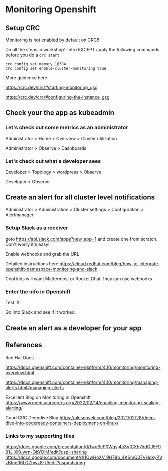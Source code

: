 # Monitoring Openshift
## Setup CRC
Monitoring is not enabled by default on CRC!!

Do all the steps in workshop1-intro EXCEPT apply the following commands before you do a ```crc start```
```
crc config set memory 16384
crc config set enable-cluster-monitoring true
```

More guidence here

https://crc.dev/crc/#starting-monitoring_gsg

https://crc.dev/crc/#configuring-the-instance_gsg

## Check your the app as kubeadmin
### Let's check out some metrics as an administrator

Administrator > Home > Overview > Cluster utilization

Administrator > Observe > Dashboards

### Let's check out what a developer sees 
Developer > Topology > wordpress > Observe

Developer > Observe

## Create an alert for all cluster level notifications
Administrator > Administration > Cluster settings > Configuration > Alertmanager 

### Setup Slack as a receiver
goto https://api.slack.com/apps?new_app=1 and create one from scratch. Don't worry it's easy!

Enable webhooks and grab the URL

Detailed instructions here https://cloud.redhat.com/blog/how-to-integrate-openshift-namespace-monitoring-and-slack

Cool kids will want Mattermost or Rocket.Chat
They can use webhooks
### Enter the info in Openshift
Test it!

Go into Slack and see if it worked.

## Create an alert as a developer for your app



## References
Red Hat Docs

https://docs.openshift.com/container-platform/4.10/monitoring/monitoring-overview.html

https://docs.openshift.com/container-platform/4.10/monitoring/managing-alerts.html#managing-alerts

Excellent Blog on Monitoring in Openshift https://www.opensourcerers.org/2022/02/14/enabling-monitoring-scaling-alerting/

Good CRC Deepdive Blog https://alesnosek.com/blog/2021/02/28/deep-dive-into-codeready-containers-deployment-on-linux/

### Links to my supporting files
https://docs.google.com/presentation/d/1wuBeP0Wqyj4a3VlCXh7ddOJ5F991J_XKuwrn-QbYDlM/edit?usp=sharing
https://docs.google.com/document/d/1OwHoXV_9H78b_4KSmQ07VHdkyPVzBtne06LQZhwz8-U/edit?usp=sharing

